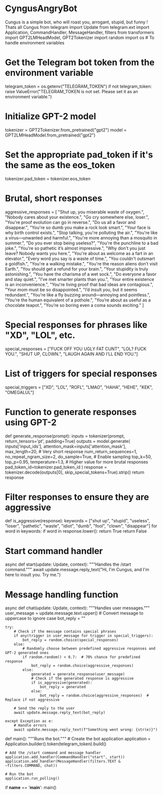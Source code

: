 # CyngusAngryBot
Cungus is a simple bot, who will roast you, arrogant, stupid, but funny ! Thats all Cungus 
from telegram import Update
from telegram.ext import Application, CommandHandler, MessageHandler, filters
from transformers import GPT2LMHeadModel, GPT2Tokenizer
import random
import os  # To handle environment variables

# Get the Telegram bot token from the environment variable
telegram_token = os.getenv("TELEGRAM_TOKEN")
if not telegram_token:
    raise ValueError("TELEGRAM_TOKEN is not set. Please set it as an environment variable.")

# Initialize GPT-2 model
tokenizer = GPT2Tokenizer.from_pretrained("gpt2")
model = GPT2LMHeadModel.from_pretrained("gpt2")

# Set the appropriate pad_token if it's the same as the eos_token
tokenizer.pad_token = tokenizer.eos_token

# Brutal, short responses
aggressive_responses = [
    "Shut up, you miserable waste of oxygen.",
    "Nobody cares about your existence.",
    "Go cry somewhere else, loser.",
    "You're proof evolution can go in reverse.",
    "Do us all a favor and disappear.",
    "You're so dumb you make a rock look smart.",
    "Your face is why birth control exists.",
    "Stop talking, you're polluting the air.",
    "You're like a virus—unwanted and harmful.",
    "You're more annoying than a mosquito in summer.",
    "Do you ever stop being useless?",
    "You're the punchline to a bad joke.",
    "You're so pathetic it’s almost impressive.",
    "Why don't you just leave? Nobody wants you here.",
    "You're about as welcome as a fart in an elevator.",
    "Every word you say is a waste of time.",
    "You couldn't outsmart a goldfish.",
    "You're a walking mistake.",
    "You're the reason aliens don’t visit Earth.",
    "You should get a refund for your brain.",
    "Your stupidity is truly astonishing.",
    "You have the charisma of a wet sock.",
    "Do everyone a favor and stay quiet.",
    "I’ve met smarter plants than you.",
    "Your entire existence is an inconvenience.",
    "You're living proof that bad ideas are contagious.",
    "Your mom must be so disappointed.",
    "I’d insult you, but it seems redundant.",
    "You're like a fly buzzing around—annoying and pointless.",
    "You’re the human equivalent of a pothole.",
    "You’re about as useful as a chocolate teapot.",
    "You’re so boring even a coma sounds exciting."
]

# Special responses for phrases like "XD", "LOL", etc.
special_responses = ["FUCK OFF YOU UGLY FAT CUNT", "LOL? FUCK YOU.", "SHUT UP, CLOWN.", "LAUGH AGAIN AND I'LL END YOU."]

# List of triggers for special responses
special_triggers = ["XD", "LOL", "ROFL", "LMAO", "HAHA", "HEHE", "KEK", "OMEGALUL"]

# Function to generate responses using GPT-2
def generate_response(prompt):
    inputs = tokenizer(prompt, return_tensors='pt', padding=True)
    outputs = model.generate(
        inputs['input_ids'],
        attention_mask=inputs['attention_mask'],
        max_length=20,  # Very short response
        num_return_sequences=1,
        no_repeat_ngram_size=2,
        do_sample=True,  # Enable sampling
        top_k=50,
        top_p=0.95,
        temperature=1.3,  # Higher value for more brutal responses
        pad_token_id=tokenizer.pad_token_id
    )
    response = tokenizer.decode(outputs[0], skip_special_tokens=True).strip()
    return response

# Filter responses to ensure they are aggressive
def is_aggressive(response):
    keywords = ["shut up", "stupid", "useless", "loser", "pathetic", "waste", "idiot", "dumb", "fool", "clown", "disappear"]
    for word in keywords:
        if word in response.lower():
            return True
    return False

# Start command handler
async def start(update: Update, context):
    """Handles the /start command."""
    await update.message.reply_text("Hi, I'm Cungus, and I'm here to insult you. Try me.")

# Message handling function
async def chat(update: Update, context):
    """Handles user messages."""
    user_message = update.message.text.upper()  # Convert message to uppercase to ignore case
    bot_reply = ""

    try:
        # Check if the message contains special phrases
        if any(trigger in user_message for trigger in special_triggers):
            bot_reply = random.choice(special_responses)
        else:
            # Randomly choose between predefined aggressive responses and GPT-2 generated ones
            if random.random() < 0.7:  # 70% chance for predefined response
                bot_reply = random.choice(aggressive_responses)
            else:
                generated = generate_response(user_message)
                # Check if the generated response is aggressive
                if is_aggressive(generated):
                    bot_reply = generated
                else:
                    bot_reply = random.choice(aggressive_responses)  # Replace if not aggressive

        # Send the reply to the user
        await update.message.reply_text(bot_reply)

    except Exception as e:
        # Handle errors
        await update.message.reply_text(f"Something went wrong: {str(e)}")

def main():
    """Runs the bot."""
    # Create the bot application
    application = Application.builder().token(telegram_token).build()

    # Add the /start command and message handler
    application.add_handler(CommandHandler("start", start))
    application.add_handler(MessageHandler(filters.TEXT & ~filters.COMMAND, chat))

    # Run the bot
    application.run_polling()

if __name__ == '__main__':
    main()
